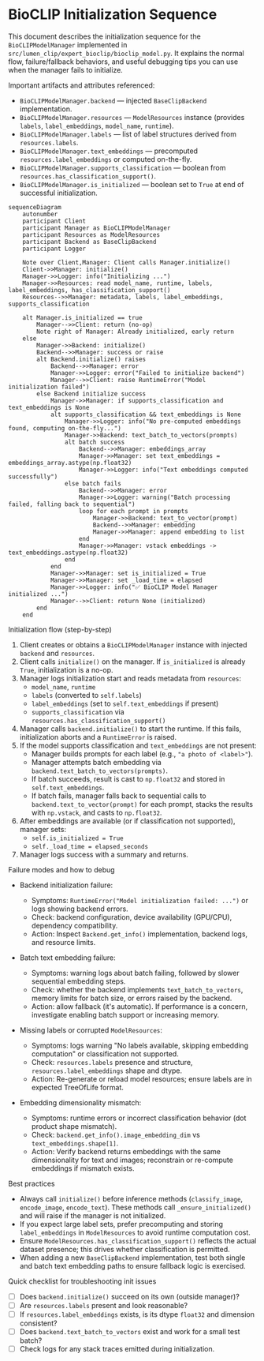 # BioCLIP Initialization Sequence

This document describes the initialization sequence for the `BioCLIPModelManager` implemented in `src/lumen_clip/expert_bioclip/bioclip_model.py`. It explains the normal flow, failure/fallback behaviors, and useful debugging tips you can use when the manager fails to initialize.

Important artifacts and attributes referenced:
- `BioCLIPModelManager.backend` — injected `BaseClipBackend` implementation.
- `BioCLIPModelManager.resources` — `ModelResources` instance (provides `labels`, `label_embeddings`, `model_name`, `runtime`).
- `BioCLIPModelManager.labels` — list of label structures derived from `resources.labels`.
- `BioCLIPModelManager.text_embeddings` — precomputed `resources.label_embeddings` or computed on-the-fly.
- `BioCLIPModelManager.supports_classification` — boolean from `resources.has_classification_support()`.
- `BioCLIPModelManager.is_initialized` — boolean set to `True` at end of successful initialization.

```mermaid
sequenceDiagram
    autonumber
    participant Client
    participant Manager as BioCLIPModelManager
    participant Resources as ModelResources
    participant Backend as BaseClipBackend
    participant Logger

    Note over Client,Manager: Client calls Manager.initialize()
    Client->>Manager: initialize()
    Manager->>Logger: info("Initializing ...")
    Manager->>Resources: read model_name, runtime, labels, label_embeddings, has_classification_support()
    Resources-->>Manager: metadata, labels, label_embeddings, supports_classification

    alt Manager.is_initialized == true
        Manager-->>Client: return (no-op)
        Note right of Manager: Already initialized, early return
    else
        Manager->>Backend: initialize()
        Backend-->>Manager: success or raise
        alt Backend.initialize() raises
            Backend-->>Manager: error
            Manager->>Logger: error("Failed to initialize backend")
            Manager-->>Client: raise RuntimeError("Model initialization failed")
        else Backend initialize success
            Manager->>Manager: if supports_classification and text_embeddings is None
            alt supports_classification && text_embeddings is None
                Manager->>Logger: info("No pre-computed embeddings found, computing on-the-fly...")
                Manager->>Backend: text_batch_to_vectors(prompts)
                alt batch success
                    Backend-->>Manager: embeddings_array
                    Manager->>Manager: set text_embeddings = embeddings_array.astype(np.float32)
                    Manager->>Logger: info("Text embeddings computed successfully")
                else batch fails
                    Backend-->>Manager: error
                    Manager->>Logger: warning("Batch processing failed, falling back to sequential")
                    loop for each prompt in prompts
                        Manager->>Backend: text_to_vector(prompt)
                        Backend-->>Manager: embedding
                        Manager->>Manager: append embedding to list
                    end
                    Manager->>Manager: vstack embeddings -> text_embeddings.astype(np.float32)
                end
            end
            Manager->>Manager: set is_initialized = True
            Manager->>Manager: set _load_time = elapsed
            Manager->>Logger: info("✅ BioCLIP Model Manager initialized ...")
            Manager-->>Client: return None (initialized)
        end
    end
```

Initialization flow (step-by-step)
1. Client creates or obtains a `BioCLIPModelManager` instance with injected `backend` and `resources`.
2. Client calls `initialize()` on the manager. If `is_initialized` is already `True`, initialization is a no-op.
3. Manager logs initialization start and reads metadata from `resources`:
   - `model_name`, `runtime`
   - `labels` (converted to `self.labels`)
   - `label_embeddings` (set to `self.text_embeddings` if present)
   - `supports_classification` via `resources.has_classification_support()`
4. Manager calls `backend.initialize()` to start the runtime. If this fails, initialization aborts and a `RuntimeError` is raised.
5. If the model supports classification and `text_embeddings` are not present:
   - Manager builds prompts for each label (e.g., `"a photo of <label>"`).
   - Manager attempts batch embedding via `backend.text_batch_to_vectors(prompts)`.
   - If batch succeeds, result is cast to `np.float32` and stored in `self.text_embeddings`.
   - If batch fails, manager falls back to sequential calls to `backend.text_to_vector(prompt)` for each prompt, stacks the results with `np.vstack`, and casts to `np.float32`.
6. After embeddings are available (or if classification not supported), manager sets:
   - `self.is_initialized = True`
   - `self._load_time = elapsed_seconds`
7. Manager logs success with a summary and returns.

Failure modes and how to debug
- Backend initialization failure:
  - Symptoms: `RuntimeError("Model initialization failed: ...")` or logs showing backend errors.
  - Check: backend configuration, device availability (GPU/CPU), dependency compatibility.
  - Action: Inspect `Backend.get_info()` implementation, backend logs, and resource limits.

- Batch text embedding failure:
  - Symptoms: warning logs about batch failing, followed by slower sequential embedding steps.
  - Check: whether the backend implements `text_batch_to_vectors`, memory limits for batch size, or errors raised by the backend.
  - Action: allow fallback (it's automatic). If performance is a concern, investigate enabling batch support or increasing memory.

- Missing labels or corrupted `ModelResources`:
  - Symptoms: logs warning "No labels available, skipping embedding computation" or classification not supported.
  - Check: `resources.labels` presence and structure, `resources.label_embeddings` shape and dtype.
  - Action: Re-generate or reload model resources; ensure labels are in expected TreeOfLife format.

- Embedding dimensionality mismatch:
  - Symptoms: runtime errors or incorrect classification behavior (dot product shape mismatch).
  - Check: `backend.get_info().image_embedding_dim` vs `text_embeddings.shape[1]`.
  - Action: Verify backend returns embeddings with the same dimensionality for text and images; reconstrain or re-compute embeddings if mismatch exists.

Best practices
- Always call `initialize()` before inference methods (`classify_image`, `encode_image`, `encode_text`). These methods call `_ensure_initialized()` and will raise if the manager is not initialized.
- If you expect large label sets, prefer precomputing and storing `label_embeddings` in `ModelResources` to avoid runtime computation cost.
- Ensure `ModelResources.has_classification_support()` reflects the actual dataset presence; this drives whether classification is permitted.
- When adding a new `BaseClipBackend` implementation, test both single and batch text embedding paths to ensure fallback logic is exercised.

Quick checklist for troubleshooting init issues
- [ ] Does `backend.initialize()` succeed on its own (outside manager)?
- [ ] Are `resources.labels` present and look reasonable?
- [ ] If `resources.label_embeddings` exists, is its dtype `float32` and dimension consistent?
- [ ] Does `backend.text_batch_to_vectors` exist and work for a small test batch?
- [ ] Check logs for any stack traces emitted during initialization.
